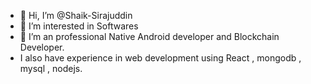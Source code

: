 - 👋 Hi, I’m @Shaik-Sirajuddin
- 👀 I’m interested in Softwares
- 🌱 I’m an professional Native Android developer and Blockchain Developer.
- I also have experience in web development using React , mongodb ,  mysql , nodejs.

<!---
Shaik-Sirajuddin/Shaik-Sirajuddin is a ✨ special ✨ repository because its `README.md` (this file) appears on your GitHub profile.
You can click the Preview link to take a look at your changes.
--->
